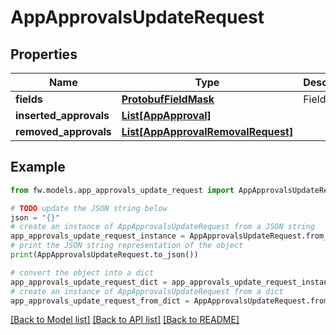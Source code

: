# AppApprovalsUpdateRequest


## Properties

Name | Type | Description | Notes
------------ | ------------- | ------------- | -------------
**fields** | [**ProtobufFieldMask**](ProtobufFieldMask.md) | Field Mask. | [optional] 
**inserted_approvals** | [**List[AppApproval]**](AppApproval.md) |  | [optional] 
**removed_approvals** | [**List[AppApprovalRemovalRequest]**](AppApprovalRemovalRequest.md) |  | [optional] 

## Example

```python
from fw.models.app_approvals_update_request import AppApprovalsUpdateRequest

# TODO update the JSON string below
json = "{}"
# create an instance of AppApprovalsUpdateRequest from a JSON string
app_approvals_update_request_instance = AppApprovalsUpdateRequest.from_json(json)
# print the JSON string representation of the object
print(AppApprovalsUpdateRequest.to_json())

# convert the object into a dict
app_approvals_update_request_dict = app_approvals_update_request_instance.to_dict()
# create an instance of AppApprovalsUpdateRequest from a dict
app_approvals_update_request_from_dict = AppApprovalsUpdateRequest.from_dict(app_approvals_update_request_dict)
```
[[Back to Model list]](../README.md#documentation-for-models) [[Back to API list]](../README.md#documentation-for-api-endpoints) [[Back to README]](../README.md)


